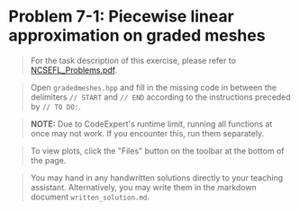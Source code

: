 # Problem 7-1: Piecewise linear approximation on graded meshes

> For the task description of this exercise, please refer to [NCSEFL_Problems.pdf](
https://www.sam.math.ethz.ch/~grsam/NumMeth/HOMEWORK/NCSEFL_Problems.pdf). 

> Open `gradedmeshes.hpp` and fill in the missing code in between the delimiters `// START` and `// END` according to the instructions preceded by `// TO DO:`.

> **NOTE:** Due to CodeExpert's runtime limit, running all functions at once may not work. If you encounter this, run them separately.

> To view plots, click the "Files" button on the toolbar at the bottom of the page.

> You may hand in any handwritten solutions directly to your teaching assistant. Alternatively, you may write them in the markdown document `written_solution.md`.
